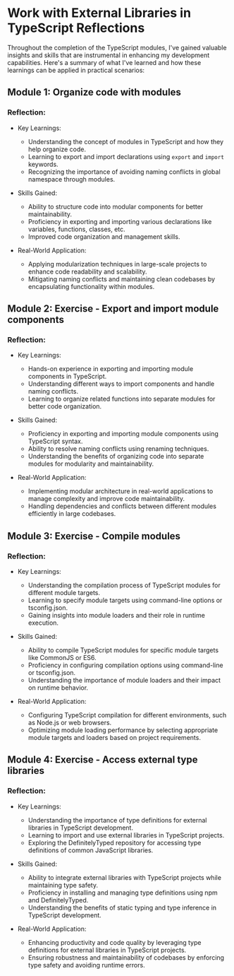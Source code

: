 # Work with External Libraries in TypeScript Reflections

Throughout the completion of the TypeScript modules, I've gained valuable insights and skills that are instrumental in enhancing my development capabilities. Here's a summary of what I've learned and how these learnings can be applied in practical scenarios:

## Module 1: Organize code with modules

### Reflection:
- Key Learnings:
  - Understanding the concept of modules in TypeScript and how they help organize code.
  - Learning to export and import declarations using `export` and `import` keywords.
  - Recognizing the importance of avoiding naming conflicts in global namespace through modules.

- Skills Gained:
  - Ability to structure code into modular components for better maintainability.
  - Proficiency in exporting and importing various declarations like variables, functions, classes, etc.
  - Improved code organization and management skills.

- Real-World Application:
  - Applying modularization techniques in large-scale projects to enhance code readability and scalability.
  - Mitigating naming conflicts and maintaining clean codebases by encapsulating functionality within modules.

## Module 2: Exercise - Export and import module components

### Reflection:
- Key Learnings:
  - Hands-on experience in exporting and importing module components in TypeScript.
  - Understanding different ways to import components and handle naming conflicts.
  - Learning to organize related functions into separate modules for better code organization.

- Skills Gained:
  - Proficiency in exporting and importing module components using TypeScript syntax.
  - Ability to resolve naming conflicts using renaming techniques.
  - Understanding the benefits of organizing code into separate modules for modularity and maintainability.

- Real-World Application:
  - Implementing modular architecture in real-world applications to manage complexity and improve code maintainability.
  - Handling dependencies and conflicts between different modules efficiently in large codebases.

## Module 3: Exercise - Compile modules

### Reflection:
- Key Learnings:
  - Understanding the compilation process of TypeScript modules for different module targets.
  - Learning to specify module targets using command-line options or tsconfig.json.
  - Gaining insights into module loaders and their role in runtime execution.

- Skills Gained:
  - Ability to compile TypeScript modules for specific module targets like CommonJS or ES6.
  - Proficiency in configuring compilation options using command-line or tsconfig.json.
  - Understanding the importance of module loaders and their impact on runtime behavior.

- Real-World Application:
  - Configuring TypeScript compilation for different environments, such as Node.js or web browsers.
  - Optimizing module loading performance by selecting appropriate module targets and loaders based on project requirements.

## Module 4: Exercise - Access external type libraries

### Reflection:
- Key Learnings:
  - Understanding the importance of type definitions for external libraries in TypeScript development.
  - Learning to import and use external libraries in TypeScript projects.
  - Exploring the DefinitelyTyped repository for accessing type definitions of common JavaScript libraries.

- Skills Gained:
  - Ability to integrate external libraries with TypeScript projects while maintaining type safety.
  - Proficiency in installing and managing type definitions using npm and DefinitelyTyped.
  - Understanding the benefits of static typing and type inference in TypeScript development.

- Real-World Application:
  - Enhancing productivity and code quality by leveraging type definitions for external libraries in TypeScript projects.
  - Ensuring robustness and maintainability of codebases by enforcing type safety and avoiding runtime errors.

